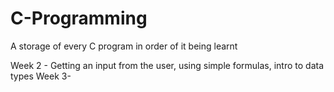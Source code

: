 # C-Programming
A storage of every C program in order of it being learnt 

Week 2 - Getting an input from the user, using simple formulas, intro to data types
Week 3- 

